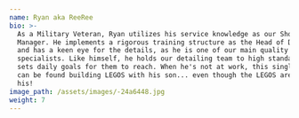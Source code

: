```yaml
---
name: Ryan aka ReeRee
bio: >-
  As a Military Veteran, Ryan utilizes his service knowledge as our Shop
  Manager. He implements a rigorous training structure as the Head of Detailing,
  and has a keen eye for the details, as he is one of our main quality control
  specialists. Like himself, he holds our detailing team to high standards and
  sets daily goals for them to reach. When he's not at work, this single father
  can be found building LEGOS with his son... even though the LEGOS are actually
  his!
image_path: /assets/images/-24a6448.jpg
weight: 7
---
```


